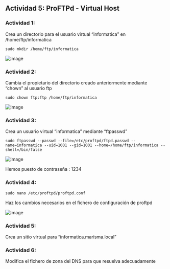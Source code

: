 ## Actividad 5: ProFTPd - Virtual Host

### Actividad 1: 

Crea un directorio para el usuario virtual “informatica” en /home/ftp/informatica

```
sudo mkdir /home/ftp/informatica
```

![image](https://github.com/ElAnotio/SRI-ASIR2/assets/122453991/cacc0513-f2c3-4cf9-a9d0-0b3b3fb03863)

### Actividad 2:

Cambia el propietario del directorio creado anteriormente mediante “chown” al usuario ftp

```
sudo chown ftp:ftp /home/ftp/informatica
```

![image](https://github.com/ElAnotio/SRI-ASIR2/assets/122453991/a2303550-b2e6-47a1-b02a-810480009303)


### Actividad 3:

Crea un usuario virtual “informatica” mediante “ftpasswd”

```
sudo ftpasswd --passwd --file=/etc/proftpd/ftpd.passwd --name=informatica --uid=1001 --gid=1001 --home=/home/ftp/informatica --shell=/bin/false
```

![image](https://github.com/ElAnotio/SRI-ASIR2/assets/122453991/0a12c172-ba61-4411-ad7b-f59224472002)

Hemos puesto de contraseña : 1234

### Actividad 4:

```
sudo nano /etc/proftpd/proftpd.conf
```

Haz los cambios necesarios en el fichero de configuración de proftpd

![image](https://github.com/ElAnotio/SRI-ASIR2/assets/122453991/04aca9b1-de57-4711-a675-eebe3c0064c8)

### Actividad 5:

Crea un sitio virtual para “informatica.marisma.local”


### Actividad 6:
Modifica el fichero de zona del DNS para que resuelva adecuadamente

